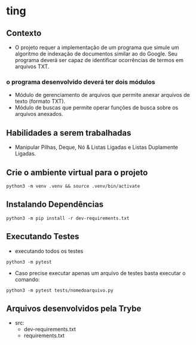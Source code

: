 # ting

## Contexto
- O projeto requer a implementação de um programa que simule um algoritmo de indexação de documentos similar ao do Google. Seu programa deverá ser capaz de identificar ocorrências de termos em arquivos TXT.
### o programa desenvolvido deverá ter dois módulos
- Módulo de gerenciamento de arquivos que permite anexar arquivos de texto (formato TXT).
- Módulo de buscas que permite operar funções de busca sobre os arquivos anexados.

## Habilidades a serem trabalhadas
- Manipular Pilhas, Deque, Nó & Listas Ligadas e Listas Duplamente Ligadas.

## Crie o ambiente virtual para o projeto
```
python3 -m venv .venv && source .venv/bin/activate
```
## Instalando Dependências
```
python3 -m pip install -r dev-requirements.txt
```
## Executando Testes
* executando todos os testes
 ```
 python3 -m pytest
```
* Caso precise executar apenas um arquivo de testes basta executar o comando:
```
python3 -m pytest tests/nomedoarquivo.py
```
## Arquivos desenvolvidos pela Trybe
* src:
  - dev-requirements.txt
  - requirements.txt